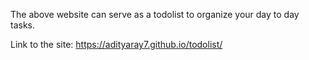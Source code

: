 The above website can serve as a todolist to organize your day to day tasks.


Link to the site: https://adityaray7.github.io/todolist/

